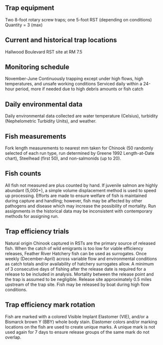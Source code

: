 ## Trap equipment

Two 8-foot rotary screw traps; one 5-foot RST (depending on conditions)
Quantity = 3 (max)  

## Current and historical trap locations

Hallwood Boulevard RST site at RM 7.5

## Monitoring schedule

November-June
Continuously trapping except under high flows, high temperatures, and unsafe working conditions
Serviced daily within a 24-hour period, more if needed due to high debris amounts or fish catch

## Daily environmental data

Daily environmental data collected are water temperature (Celsius), turbidity (Nephelometric Turbidity Units), and weather.

## Fish measurements

Fork length measurements to nearest mm taken for Chinook (50 randomly selected of each run type, run determined by Greene 1992 Length-at-Date chart), Steelhead (first 50), and non-salmonids (up to 20).

## Fish counts

All fish not measured are plus counted by hand. If juvenile salmon are highly abundant (5,000+), a simple volume displacement method is used to speed up processing. Efforts are made to ensure welfare of fish is maintained during capture and handling; however, fish may be affected by other pathogens and disease which may increase the possibility of mortality. Run assignments in the historical data may be inconsistent with contemporary methods for assigning run.

## Trap efficiency trials

Natural origin Chinook captured in RSTs are the primary source of released fish. When the catch of wild emigrants is too low for viable efficiency releases, Feather River Hatchery fish can be used as surrogates. Once weekly (December-April) across variable flow and environmental conditions as catch totals and/or availability of hatchery surrogates allow. A minimum of 3 consecutive days of fishing after the release date is required for a release to be included in analysis. Mortality between the release point and the trap is assumed to be negligible. Release site approximately 0.5 miles upstream of the trap site. Fish may be released by boat during high flow conditions.

## Trap efficiency mark rotation

Fish are marked with a colored Visible Implant Elastomer (VIE), and/or a Bismarck brown Y (BBY) whole body stain. Elastomer colors and/or marking locations on the fish are used to create unique marks. A unique mark is not used again for 7 days to ensure release groups of the same mark do not overlap.
